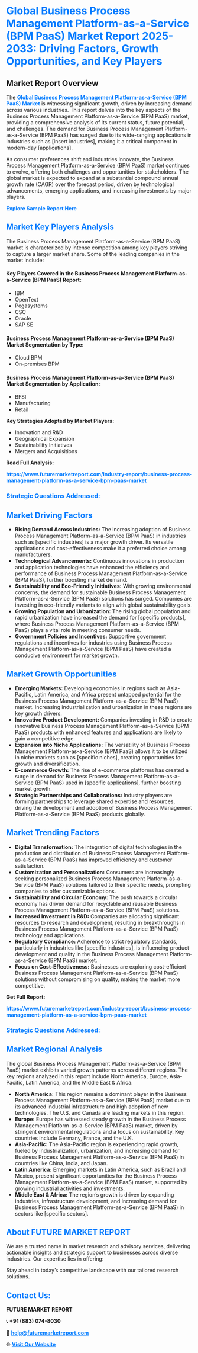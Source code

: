 <h1 style="color: #007BFF;">Global Business Process Management Platform-as-a-Service (BPM PaaS) Market Report 2025-2033: Driving Factors, Growth Opportunities, and Key Players</h1>

<section id="overview">
<h2>Market Report Overview</h2>
<p>The <a href="https://www.futuremarketreport.com/industry-report/business-process-management-platform-as-a-service-bpm-paas-market" style="color: #007BFF; text-decoration: none;"><strong>Global Business Process Management Platform-as-a-Service (BPM PaaS) Market</strong></a> is witnessing significant growth, driven by increasing demand across various industries. This report delves into the key aspects of the Business Process Management Platform-as-a-Service (BPM PaaS) market, providing a comprehensive analysis of its current status, future potential, and challenges. The demand for Business Process Management Platform-as-a-Service (BPM PaaS) has surged due to its wide-ranging applications in industries such as [insert industries], making it a critical component in modern-day [applications].</p>
<p>As consumer preferences shift and industries innovate, the Business Process Management Platform-as-a-Service (BPM PaaS) market continues to evolve, offering both challenges and opportunities for stakeholders. The global market is expected to expand at a substantial compound annual growth rate (CAGR) over the forecast period, driven by technological advancements, emerging applications, and increasing investments by major players.</p>
</section>

<section id="overview">
<p><a href="https://www.futuremarketreport.com/request-sample/reportId=62569" style="color: #007BFF; text-decoration: none;"><strong>Explore Sample Report Here</strong></a></p>
</section>

<section id="key-players">
<h2 style="color: #007BFF;">Market Key Players Analysis</h2>
<p>The Business Process Management Platform-as-a-Service (BPM PaaS) market is characterized by intense competition among key players striving to capture a larger market share. Some of the leading companies in the market include:</p>
<h4>Key Players Covered in the Business Process Management Platform-as-a-Service (BPM PaaS) Report:</h4>
<ul><li>IBM</li><li>OpenText</li><li>Pegasystems</li><li>CSC</li><li>Oracle</li><li>SAP SE</li></ul>
<h4>Business Process Management Platform-as-a-Service (BPM PaaS) Market Segmentation by Type:</h4>
<ul><li>Cloud BPM</li><li>On-premises BPM</li></ul>

<h4>Business Process Management Platform-as-a-Service (BPM PaaS) Market Segmentation by Application:</h4>
<ul><li>BFSI</li><li>Manufacturing</li><li>Retail</li></ul>
<p><strong>Key Strategies Adopted by Market Players:</strong></p>
<ul>
<li>Innovation and R&D</li>
<li>Geographical Expansion</li>
<li>Sustainability Initiatives</li>
<li>Mergers and Acquisitions</li>
</ul>
</section>

<section>
<p><strong>Read Full Analysis: </strong></p><a href="https://www.futuremarketreport.com/industry-report/business-process-management-platform-as-a-service-bpm-paas-market" style="color: #007BFF; text-decoration: none;"><strong>https://www.futuremarketreport.com/industry-report/business-process-management-platform-as-a-service-bpm-paas-market</strong></a>
<h3 style="color: #007BFF;">Strategic Questions Addressed:</h3>
</section>

<section id="driving-factors">
<h2 style="color: #007BFF;">Market Driving Factors</h2>
<ul>
<li><strong>Rising Demand Across Industries:</strong> The increasing adoption of Business Process Management Platform-as-a-Service (BPM PaaS) in industries such as [specific industries] is a major growth driver. Its versatile applications and cost-effectiveness make it a preferred choice among manufacturers.</li>
<li><strong>Technological Advancements:</strong> Continuous innovations in production and application technologies have enhanced the efficiency and performance of Business Process Management Platform-as-a-Service (BPM PaaS), further boosting market demand.</li>
<li><strong>Sustainability and Eco-Friendly Initiatives:</strong> With growing environmental concerns, the demand for sustainable Business Process Management Platform-as-a-Service (BPM PaaS) solutions has surged. Companies are investing in eco-friendly variants to align with global sustainability goals.</li>
<li><strong>Growing Population and Urbanization:</strong> The rising global population and rapid urbanization have increased the demand for [specific products], where Business Process Management Platform-as-a-Service (BPM PaaS) plays a vital role in meeting consumer needs.</li>
<li><strong>Government Policies and Incentives:</strong> Supportive government regulations and incentives for industries using Business Process Management Platform-as-a-Service (BPM PaaS) have created a conducive environment for market growth.</li>
</ul>
</section>

<section id="growth-opportunities">
<h2 style="color: #007BFF;">Market Growth Opportunities</h2>
<ul>
<li><strong>Emerging Markets:</strong> Developing economies in regions such as Asia-Pacific, Latin America, and Africa present untapped potential for the Business Process Management Platform-as-a-Service (BPM PaaS) market. Increasing industrialization and urbanization in these regions are key growth drivers.</li>
<li><strong>Innovative Product Development:</strong> Companies investing in R&D to create innovative Business Process Management Platform-as-a-Service (BPM PaaS) products with enhanced features and applications are likely to gain a competitive edge.</li>
<li><strong>Expansion into Niche Applications:</strong> The versatility of Business Process Management Platform-as-a-Service (BPM PaaS) allows it to be utilized in niche markets such as [specific niches], creating opportunities for growth and diversification.</li>
<li><strong>E-commerce Growth:</strong> The rise of e-commerce platforms has created a surge in demand for Business Process Management Platform-as-a-Service (BPM PaaS) used in [specific applications], further boosting market growth.</li>
<li><strong>Strategic Partnerships and Collaborations:</strong> Industry players are forming partnerships to leverage shared expertise and resources, driving the development and adoption of Business Process Management Platform-as-a-Service (BPM PaaS) products globally.</li>
</ul>
</section>

<section id="trending-factors">
<h2 style="color: #007BFF;">Market Trending Factors</h2>
<ul>
<li><strong>Digital Transformation:</strong> The integration of digital technologies in the production and distribution of Business Process Management Platform-as-a-Service (BPM PaaS) has improved efficiency and customer satisfaction.</li>
<li><strong>Customization and Personalization:</strong> Consumers are increasingly seeking personalized Business Process Management Platform-as-a-Service (BPM PaaS) solutions tailored to their specific needs, prompting companies to offer customizable options.</li>
<li><strong>Sustainability and Circular Economy:</strong> The push towards a circular economy has driven demand for recyclable and reusable Business Process Management Platform-as-a-Service (BPM PaaS) solutions.</li>
<li><strong>Increased Investment in R&D:</strong> Companies are allocating significant resources to research and development, resulting in breakthroughs in Business Process Management Platform-as-a-Service (BPM PaaS) technology and applications.</li>
<li><strong>Regulatory Compliance:</strong> Adherence to strict regulatory standards, particularly in industries like [specific industries], is influencing product development and quality in the Business Process Management Platform-as-a-Service (BPM PaaS) market.</li>
<li><strong>Focus on Cost-Effectiveness:</strong> Businesses are exploring cost-efficient Business Process Management Platform-as-a-Service (BPM PaaS) solutions without compromising on quality, making the market more competitive.</li>
</ul>
</section>

<section>
<p><strong>Get Full Report: </strong></p><a href="https://www.futuremarketreport.com/industry-report/business-process-management-platform-as-a-service-bpm-paas-market" style="color: #007BFF; text-decoration: none;"><strong>https://www.futuremarketreport.com/industry-report/business-process-management-platform-as-a-service-bpm-paas-market</strong></a>
<h3 style="color: #007BFF;">Strategic Questions Addressed:</h3>
</section>


<section id="regional-analysis">
<h2 style="color: #007BFF;">Market Regional Analysis</h2>
<p>The global Business Process Management Platform-as-a-Service (BPM PaaS) market exhibits varied growth patterns across different regions. The key regions analyzed in this report include North America, Europe, Asia-Pacific, Latin America, and the Middle East & Africa:</p>
<ul>
<li><strong>North America:</strong> This region remains a dominant player in the Business Process Management Platform-as-a-Service (BPM PaaS) market due to its advanced industrial infrastructure and high adoption of new technologies. The U.S. and Canada are leading markets in this region.</li>
<li><strong>Europe:</strong> Europe has witnessed steady growth in the Business Process Management Platform-as-a-Service (BPM PaaS) market, driven by stringent environmental regulations and a focus on sustainability. Key countries include Germany, France, and the U.K.</li>
<li><strong>Asia-Pacific:</strong> The Asia-Pacific region is experiencing rapid growth, fueled by industrialization, urbanization, and increasing demand for Business Process Management Platform-as-a-Service (BPM PaaS) in countries like China, India, and Japan.</li>
<li><strong>Latin America:</strong> Emerging markets in Latin America, such as Brazil and Mexico, present significant opportunities for the Business Process Management Platform-as-a-Service (BPM PaaS) market, supported by growing industrial activities and investments.</li>
<li><strong>Middle East & Africa:</strong> The region’s growth is driven by expanding industries, infrastructure development, and increasing demand for Business Process Management Platform-as-a-Service (BPM PaaS) in sectors like [specific sectors].</li>
</ul>
</section>

<footer>
<h2 style="color: #007BFF;">About FUTURE MARKET REPORT</h2>
<p>We are a trusted name in market research and advisory services, delivering actionable insights and strategic support to businesses across diverse industries. Our expertise lies in offering:</p>

<p>Stay ahead in today’s competitive landscape with our tailored research solutions.</p>

<h2 style="color: #007BFF;">Contact Us:</h2>
<p><strong>FUTURE MARKET REPORT</strong></p>
<p>📞 <strong>+91 (883) 074-8030</strong></p>
<p>📧 <strong><a href="mailto:help@futuremarketreport.com" style="color: #007BFF;">help@futuremarketreport.com</a></strong></p>
<p>🌐 <strong><a href="https://www.futuremarketreport.com/" style="color: #007BFF;">Visit Our Website</a></strong></p>
</footer>